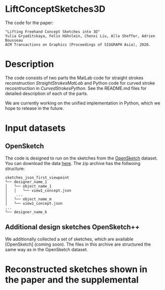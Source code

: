 # LiftConceptSketches3D
The code for the paper: 
```
"Lifting Freehand Concept Sketches into 3D"
Yulia Gryaditskaya, Felix Hähnlein, Chenxi Liu, Alla Sheffer, Adrien Bousseau 
ACM Transactions on Graphics (Proceedings of SIGGRAPH Asia), 2020.
```
# Description
The code consists of two parts the MatLab code for straight strokes reconstruction *StraightStrokesMatLab* and Python code for curved stroke recosntruction in *CurvedStrokesPython*.
See the README.md files for detailed description of each of the parts.

We are currently working on the unified implementation in Python, which we hope to release in the future.

# Input datasets
## OpenSketch

The code is designed to run on the sketches from the [OpenSketch](https://repo-sam.inria.fr/d3/OpenSketch/) dataset.
You can download the data [here](https://repo-sam.inria.fr/d3/OpenSketch/Data/sketches/sketches_json_first_viewpoint.zip).
The zip archive has the follwoing structure:

```
sketches_json_first_viewpoint
└── designer_name_1
│   └── object_name_1
│   │   └── view1_concept.json
│    ...
│   └── object_name_m
│	└── view1_concept.json	
...
└── designer_name_k
``` 
## Additional design sketches OpenSketch++
We additionally collected a set of sketches, which are available [OpenSketch] (coming soon). The files in this archive are structured the same way as in the OpenSketch dataset.



# Reconstructed sketches shown in the paper and the supplemental

